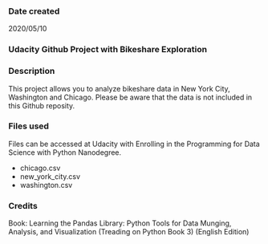 ### Date created

2020/05/10

### Udacity Github Project with Bikeshare Exploration

### Description

This project allows you to analyze bikeshare data in New York City, Washington and Chicago. Please be aware that the data is not included in this Github reposity.

### Files used

Files can be accessed at Udacity with Enrolling in the Programming for Data Science with Python Nanodegree.

- chicago.csv
- new_york_city.csv
- washington.csv

### Credits

Book: Learning the Pandas Library: Python Tools for Data Munging, Analysis, and Visualization (Treading on Python Book 3) (English Edition)
